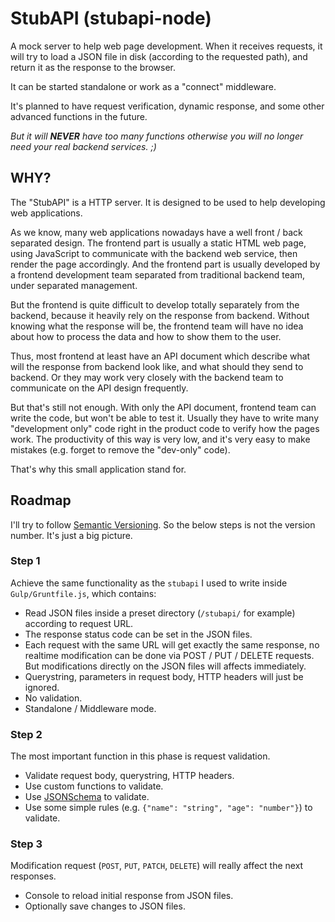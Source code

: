 StubAPI (stubapi-node)
==========

A mock server to help web page development.  When it receives requests, it will
try to load a JSON file in disk (according to the requested path), and return
it as the response to the browser.

It can be started standalone or work as a "connect" middleware.

It's planned to have request verification, dynamic response, and some other
advanced functions in the future.

_But it will **NEVER** have too many functions otherwise you will no longer need
your real backend services. ;)_

WHY?
----------

The "StubAPI" is a HTTP server.  It is designed to be used to help developing
web applications.

As we know, many web applications nowadays have a well front / back separated
design.  The frontend part is usually a static HTML web page, using JavaScript
to communicate with the backend web service, then render the page accordingly.
And the frontend part is usually developed by a frontend development team
separated from traditional backend team, under separated management.

But the frontend is quite difficult to develop totally separately from the
backend, because it heavily rely on the response from backend.  Without knowing
what the response will be, the frontend team will have no idea about how to
process the data and how to show them to the user.

Thus, most frontend at least have an API document which describe what will the
response from backend look like, and what should they send to backend.  Or they
may work very closely with the backend team to communicate on the API design
frequently.

But that's still not enough.  With only the API document, frontend team can
write the code, but won't be able to test it.  Usually they have to write many
"development only" code right in the product code to verify how the pages work.
The productivity of this way is very low, and it's very easy to make mistakes
(e.g. forget to remove the "dev-only" code).

That's why this small application stand for.

Roadmap
----------

I'll try to follow [Semantic Versioning](http://semver.org).  So the below steps
is not the version number.  It's just a big picture.

### Step 1

Achieve the same functionality as the `stubapi` I used to write
inside `Gulp/Gruntfile.js`, which contains:

* Read JSON files inside a preset directory (`/stubapi/` for example)
  according to request URL.
* The response status code can be set in the JSON files.
* Each request with the same URL will get exactly the same response,
  no realtime modification can be done via POST / PUT / DELETE requests.
  But modifications directly on the JSON files will affects immediately.
* Querystring, parameters in request body, HTTP headers will just be ignored.
* No validation.
* Standalone / Middleware mode.

### Step 2

The most important function in this phase is request validation.

* Validate request body, querystring, HTTP headers.
* Use custom functions to validate.
* Use [JSONSchema](http://json-schema.org/) to validate.
* Use some simple rules (e.g. `{"name": "string", "age": "number"}`) to validate.

### Step 3

Modification request (`POST`, `PUT`, `PATCH`, `DELETE`) will really affect the
next responses.

* Console to reload initial response from JSON files.
* Optionally save changes to JSON files.
